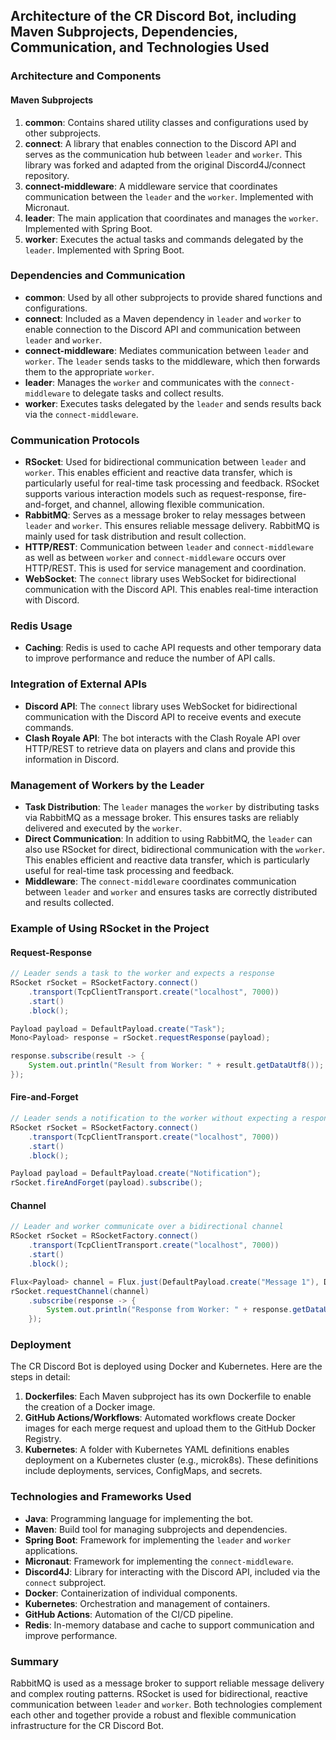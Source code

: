 ## Architecture of the CR Discord Bot, including Maven Subprojects, Dependencies, Communication, and Technologies Used

### Architecture and Components

#### Maven Subprojects
1. **common**: Contains shared utility classes and configurations used by other subprojects.
2. **connect**: A library that enables connection to the Discord API and serves as the communication hub between `leader` and `worker`. This library was forked and adapted from the original Discord4J/connect repository.
3. **connect-middleware**: A middleware service that coordinates communication between the `leader` and the `worker`. Implemented with Micronaut.
4. **leader**: The main application that coordinates and manages the `worker`. Implemented with Spring Boot.
5. **worker**: Executes the actual tasks and commands delegated by the `leader`. Implemented with Spring Boot.

### Dependencies and Communication
- **common**: Used by all other subprojects to provide shared functions and configurations.
- **connect**: Included as a Maven dependency in `leader` and `worker` to enable connection to the Discord API and communication between `leader` and `worker`.
- **connect-middleware**: Mediates communication between `leader` and `worker`. The `leader` sends tasks to the middleware, which then forwards them to the appropriate `worker`.
- **leader**: Manages the `worker` and communicates with the `connect-middleware` to delegate tasks and collect results.
- **worker**: Executes tasks delegated by the `leader` and sends results back via the `connect-middleware`.

### Communication Protocols
- **RSocket**: Used for bidirectional communication between `leader` and `worker`. This enables efficient and reactive data transfer, which is particularly useful for real-time task processing and feedback. RSocket supports various interaction models such as request-response, fire-and-forget, and channel, allowing flexible communication.
- **RabbitMQ**: Serves as a message broker to relay messages between `leader` and `worker`. This ensures reliable message delivery. RabbitMQ is mainly used for task distribution and result collection.
- **HTTP/REST**: Communication between `leader` and `connect-middleware` as well as between `worker` and `connect-middleware` occurs over HTTP/REST. This is used for service management and coordination.
- **WebSocket**: The `connect` library uses WebSocket for bidirectional communication with the Discord API. This enables real-time interaction with Discord.

### Redis Usage
- **Caching**: Redis is used to cache API requests and other temporary data to improve performance and reduce the number of API calls.

### Integration of External APIs
- **Discord API**: The `connect` library uses WebSocket for bidirectional communication with the Discord API to receive events and execute commands.
- **Clash Royale API**: The bot interacts with the Clash Royale API over HTTP/REST to retrieve data on players and clans and provide this information in Discord.

### Management of Workers by the Leader
- **Task Distribution**: The `leader` manages the `worker` by distributing tasks via RabbitMQ as a message broker. This ensures tasks are reliably delivered and executed by the `worker`.
- **Direct Communication**: In addition to using RabbitMQ, the `leader` can also use RSocket for direct, bidirectional communication with the `worker`. This enables efficient and reactive data transfer, which is particularly useful for real-time task processing and feedback.
- **Middleware**: The `connect-middleware` coordinates communication between `leader` and `worker` and ensures tasks are correctly distributed and results collected.

### Example of Using RSocket in the Project

#### Request-Response
```java
// Leader sends a task to the worker and expects a response
RSocket rSocket = RSocketFactory.connect()
    .transport(TcpClientTransport.create("localhost", 7000))
    .start()
    .block();

Payload payload = DefaultPayload.create("Task");
Mono<Payload> response = rSocket.requestResponse(payload);

response.subscribe(result -> {
    System.out.println("Result from Worker: " + result.getDataUtf8());
});
```

#### Fire-and-Forget
```java
// Leader sends a notification to the worker without expecting a response
RSocket rSocket = RSocketFactory.connect()
    .transport(TcpClientTransport.create("localhost", 7000))
    .start()
    .block();

Payload payload = DefaultPayload.create("Notification");
rSocket.fireAndForget(payload).subscribe();
```

#### Channel
```java
// Leader and worker communicate over a bidirectional channel
RSocket rSocket = RSocketFactory.connect()
    .transport(TcpClientTransport.create("localhost", 7000))
    .start()
    .block();

Flux<Payload> channel = Flux.just(DefaultPayload.create("Message 1"), DefaultPayload.create("Message 2"));
rSocket.requestChannel(channel)
    .subscribe(response -> {
        System.out.println("Response from Worker: " + response.getDataUtf8());
    });
```

### Deployment
The CR Discord Bot is deployed using Docker and Kubernetes. Here are the steps in detail:

1. **Dockerfiles**: Each Maven subproject has its own Dockerfile to enable the creation of a Docker image.
2. **GitHub Actions/Workflows**: Automated workflows create Docker images for each merge request and upload them to the GitHub Docker Registry.
3. **Kubernetes**: A folder with Kubernetes YAML definitions enables deployment on a Kubernetes cluster (e.g., microk8s). These definitions include deployments, services, ConfigMaps, and secrets.

### Technologies and Frameworks Used
- **Java**: Programming language for implementing the bot.
- **Maven**: Build tool for managing subprojects and dependencies.
- **Spring Boot**: Framework for implementing the `leader` and `worker` applications.
- **Micronaut**: Framework for implementing the `connect-middleware`.
- **Discord4J**: Library for interacting with the Discord API, included via the `connect` subproject.
- **Docker**: Containerization of individual components.
- **Kubernetes**: Orchestration and management of containers.
- **GitHub Actions**: Automation of the CI/CD pipeline.
- **Redis**: In-memory database and cache to support communication and improve performance.

### Summary
RabbitMQ is used as a message broker to support reliable message delivery and complex routing patterns. RSocket is used for bidirectional, reactive communication between `leader` and `worker`. Both technologies complement each other and together provide a robust and flexible communication infrastructure for the CR Discord Bot.

